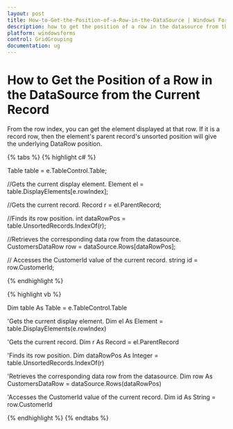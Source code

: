 ```yaml
---
layout: post
title: How-to-Get-the-Position-of-a-Row-in-the-DataSource | Windows Forms | Syncfusion
description: how to get the position of a row in the datasource from the current record
platform: windowsforms
control: GridGrouping
documentation: ug
---
```


# How to Get the Position of a Row in the DataSource from the Current Record

From the row index, you can get the element displayed at that row. If it is a record row, then the element's parent record's unsorted position will give the underlying DataRow position. 

{% tabs %}
{% highlight c# %}

Table table = e.TableControl.Table;

//Gets the current display element.
Element el = table.DisplayElements[e.rowIndex];

//Gets the current record.
Record r = el.ParentRecord;

//Finds its row position.
int dataRowPos = table.UnsortedRecords.IndexOf(r);

//Retrieves the corresponding data row from the datasource.
CustomersDataRow row = dataSource.Rows[dataRowPos];

// Accesses the CustomerId value of the current record.
string id = row.CustomerId;

{% endhighlight %}

{% highlight vb %}

Dim table As Table = e.TableControl.Table 

'Gets the current display element.
Dim el As Element = table.DisplayElements(e.rowIndex)

'Gets the current record. 
Dim r As Record = el.ParentRecord 

'Finds its row position.
Dim dataRowPos As Integer = table.UnsortedRecords.IndexOf(r)

'Retrieves the corresponding data row from the datasource. 
Dim row As CustomersDataRow = dataSource.Rows(dataRowPos)

'Accesses the CustomerId value of the current record. 
Dim id As String = row.CustomerId

{% endhighlight %}
{% endtabs %}

